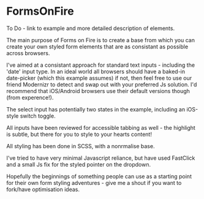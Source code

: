 FormsOnFire
===========

To Do - link to example and more detailed description of elements.

The main purpose of Forms on Fire is to create a base from which you can create your own styled form elements that are as consistant as possible across browsers.

I've aimed at a consistant approach for standard text inputs - including the 'date' input type. In an ideal world all browsers should have a baked-in date-picker (which this example assumes) if not, then feel free to use our friend Modernizr to detect and swap out with your preferred Js solution. I'd recommend that iOS/Android browsers use their default versions though (from experence!).

The select input has potentially two states in the example, including an iOS-style switch toggle.

All inputs have been reviewed for accessible tabbing as well - the highlight is subtle, but there for you to style to your hearts content!

All styling has been done in SCSS, with a nonrmalise base.

I've tried to have very minimal Javascript reliance, but have used FastClick and a small Js fix for the styled pointer on the dropdown.

Hopefully the beginnings of something people can use as a starting point for their own form styling adventures - give me a shout if you want to fork/have optimisation ideas.